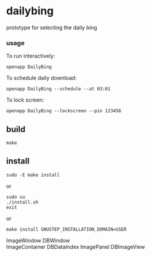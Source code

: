 # dailybing

prototype for selecting the daily bing

### usage
To run interactively:
```
openapp DailyBing
```
To schedule daily download:
```
openapp DailyBing --schedule --at 03:01
```
To lock screen:
```
openapp DailyBing --lockscreen --pin 123456
```

## build

```
make
```

## install
```
sudo -E make install
```

or

```
sudo su
./install.sh
exit
```

or

```
make install GNUSTEP_INSTALLATION_DOMAIN=USER
```



ImageWindow         DBWindow    
ImageContainer      DBDataIndex
ImagePanel          DBImageView